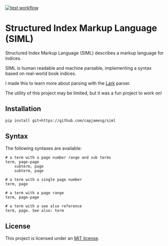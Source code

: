 [![test workflow](https://github.com/capjamesg/siml/actions/workflows/test.yml/badge.svg)](https://github.com/capjamesg/siml/actions/workflows/test.yml)

# Structured Index Markup Language (SIML)

Structured Index Markup Language (SIML) describes a markup language for indices.

SIML is human readable and machine parsable, implementing a syntax based on real-world book indices.

I made this to learn more about parsing with the [Lark](https://github.com/lark-parser/lark) parser.

The utility of this project may be limited, but it was a fun project to work on!

## Installation

```bash
pip install git+https://github.com/capjamesg/siml
```

## Syntax

The following syntaxes are available:

```
# a term with a page number range and sub terms
term, page-page
    subterm, page
    subterm, page

# a term with a single page number
term, page

# a term with a page range
term, page-page

# a term with a see also reference
term, page. See also: term
```

## License

This project is licensed under an [MIT license](LICENSE).
